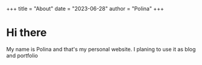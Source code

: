 +++
title = "About"
date = "2023-06-28"
author = "Polina"
+++

# Hi there

My name is Polina and that's my personal website. I planing to use it as blog and portfolio
